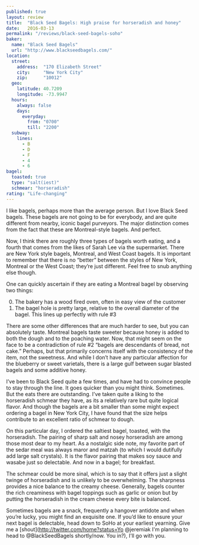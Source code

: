 ```yaml
---
published: true
layout: review
title:  "Black Seed Bagels: High praise for horseradish and honey"
date:   2016-03-13
permalink: "/reviews/black-seed-bagels-soho"
baker:
  name: "Black Seed Bagels"
  url: "http://www.blackseedbagels.com/"
location:
  street:
    address:  "170 Elizabeth Street"
    city:     "New York City"
    zip:      "10012"
  geo:
    latitude: 40.7209
    longitude: -73.9947
  hours:
    always: false
    days:
      everyday:
        from: "0700"
        till: "2200"
  subway:
    lines:
      - B
      - D
      - F
      - 4
      - 6
bagel:
  toasted: true
  type: "salt(iest)"
  schmear: "horseradish"
rating: "Life-changing"
---
```


I like bagels, perhaps more than the average person. But I love Black Seed bagels. These bagels are not going to be for everybody, and are quite different from nearby, iconic bagel purveyors. The major distinction comes from the fact that these are Montreal-style bagels. And perfect.

Now, I think there are roughly three types of bagels worth eating, and a fourth that comes from the likes of Sarah Lee via the supermarket. There are New York style bagels, Montreal, and West Coast bagels. It is important to remember that there is no “better” between the styles of New York, Montreal or the West Coast; they’re just different. Feel free to snub anything else though.

One can quickly ascertain if they are eating a Montreal bagel by observing two things:

0. The bakery has a wood fired oven, often in easy view of the customer
0. The bagel hole is pretty large, relative to the overall diameter of the bagel. This lines up perfectly with rule #3

There are some other differences that are much harder to see, but you can absolutely taste. Montreal bagels taste sweeter because honey is added to both the dough and to the poaching water. Now, that might seem on the face to be a contradiction of rule #2 “bagels are descendants of bread, not cake.” Perhaps, but that primarily concerns itself with the consistency of the item, not the sweetness. And while I don’t have any particular affection for the blueberry or sweet varietals, there is a large gulf between sugar blasted bagels and some additive honey.

I’ve been to Black Seed quite a few times, and have had to convince people to stay through the line. It goes quicker than you might think. Sometimes. But the eats there are outstanding. I’ve taken quite a liking to the horseradish schmear they have, as its a relatively rare but quite logical flavor. And though the bagels are a bit smaller than some might expect ordering a bagel in New York City, I have found that the size helps contribute to an excellent ratio of schmear to dough.

On this particular day, I ordered the saltiest bagel, toasted, with the horseradish. The pairing of sharp salt and nosey horseradish are among those most dear to my heart. As a nostalgic side note, my favorite part of the sedar meal was always maror and matzah (to which I would dutifully add large salt crystals). It is the flavor pairing that makes soy sauce and wasabe just so delectable. And now in a bagel; for breakfast.

The schmear could be more sinal, which is to say that it offers just a slight twinge of horseradish and is unlikely to be overwhelming. The sharpness provides a nice balance to the creamy cheese. Generally, bagels counter the rich creaminess with bagel toppings such as garlic or onion but by putting the horseradish in the cream cheese every bite is balanced.

Sometimes bagels are a snack, frequently a hangover antidote and when you’re lucky, you might find an exquisite one. If you’d like to ensure your next bagel is delectable, head down to SoHo at your earliest yearning. Give me a [shout](http://twitter.com/home?status=Yo @jeremiak I'm planning to head to @BlackSeedBagels shortly/now. You in?), I'll go with you.
